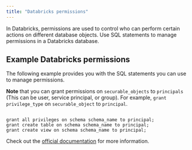 ```yaml
---
title: "Databricks permissions"
---
```


In Databricks, permissions are used to control who can perform certain actions on different database objects. Use SQL statements to manage permissions in a Databricks database.

## Example Databricks permissions

The following example provides you with the SQL statements you can use to manage permissions. 

**Note** that you can grant permissions on `securable_objects` to `principals` (This can be user, service principal, or group). For example, `grant privilege_type` on `securable_object` to `principal`.

```

grant all privileges on schema schema_name to principal;
grant create table on schema schema_name to principal;
grant create view on schema schema_name to principal;
```

Check out the [official documentation](https://docs.databricks.com/en/data-governance/unity-catalog/manage-privileges/privileges.html#privilege-types-by-securable-object-in-unity-catalog) for more information.

